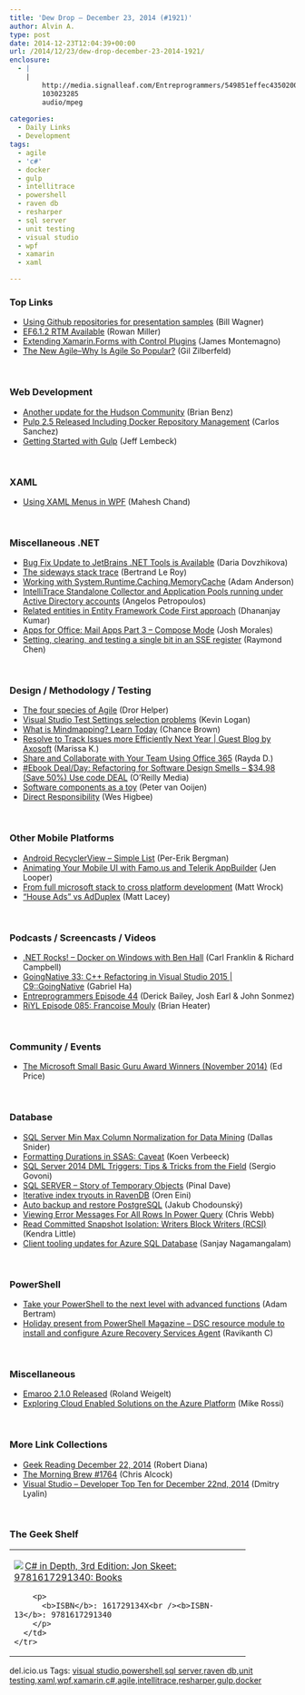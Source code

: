 ```yaml
---
title: 'Dew Drop – December 23, 2014 (#1921)'
author: Alvin A.
type: post
date: 2014-12-23T12:04:39+00:00
url: /2014/12/23/dew-drop-december-23-2014-1921/
enclosure:
  - |
    |
        http://media.signalleaf.com/Entreprogrammers/549851effec43502004b2f25/rss/ep44MasterForMeta.mp3
        103023285
        audio/mpeg
        
categories:
  - Daily Links
  - Development
tags:
  - agile
  - 'c#'
  - docker
  - gulp
  - intellitrace
  - powershell
  - raven db
  - resharper
  - sql server
  - unit testing
  - visual studio
  - wpf
  - xamarin
  - xaml

---
```

### <a name="top"></a>Top Links

  * <a href="http://feedproxy.google.com/~r/billwagner/~3/e3tWzzwVehY/using-github-repositories-for-presentation-samples" target="_blank">Using Github repositories for presentation samples</a> (Bill Wagner)
  * <a href="http://blogs.msdn.com/b/adonet/archive/2014/12/22/ef6-1-2-rtm-available.aspx" target="_blank">EF6.1.2 RTM Available</a> (Rowan Miller)
  * <a href="http://blog.xamarin.com/extending-xamarin.forms-with-control-plugins/" target="_blank">Extending Xamarin.Forms with Control Plugins</a> (James Montemagno)
  * <a href="http://feedproxy.google.com/~r/gilzilberfeld/~3/TOE0HuKz0Sc/the-new-agilewhy-is-agile-so-popular.html" target="_blank">The New Agile–Why Is Agile So Popular?</a> (Gil Zilberfeld)

&nbsp;

### <a name="web"></a>Web Development

  * <a href="http://msopentech.com/blog/2014/12/22/another-update-hudson-community/" target="_blank">Another update for the Hudson Community</a> (Brian Benz)
  * <a href="http://www.infoq.com/news/2014/12/pulp-2.5?utm_campaign=infoq_content&utm_source=infoq&utm_medium=feed&utm_term=global" target="_blank">Pulp 2.5 Released Including Docker Repository Management</a> (Carlos Sanchez)
  * <a href="http://feedproxy.google.com/~r/alistapart/main/~3/T8-idCzr4Vg/getting-started-with-gulp" target="_blank">Getting Started with Gulp</a> (Jeff Lembeck)

&nbsp;

### <a name="silverlight"></a>XAML

  * <a href="http://www.c-sharpcorner.com/UploadFile/mahesh/using-xaml-menus-in-wpf/" target="_blank">Using XAML Menus in WPF</a> (Mahesh Chand)

&nbsp;

### <a name="dotnet"></a>Miscellaneous .NET

  * <a href="http://blog.jetbrains.com/dotnet/2014/12/22/bug-fix-update-to-jetbrains-net-tools-is-available/" target="_blank">Bug Fix Update to JetBrains .NET Tools is Available</a> (Daria Dovzhikova)
  * <a href="http://weblogs.asp.net:80/bleroy/the-sideways-stack-trace" target="_blank">The sideways stack trace</a> (Bertrand Le Roy)
  * <a href="http://blog.falafel.com/working-system-runtime-caching-memorycache/" target="_blank">Working with System.Runtime.Caching.MemoryCache</a> (Adam Anderson)
  * <a href="http://blogs.msdn.com/b/visualstudioalm/archive/2014/12/22/intellitrace-standalone-collector-and-application-pools-running-under-active-directory-accounts.aspx" target="_blank">IntelliTrace Standalone Collector and Application Pools running under Active Directory accounts</a> (Angelos Petropoulos)
  * <a href="http://debugmode.net/2014/12/23/related-entities-in-entity-framework-code-first-approach/" target="_blank">Related entities in Entity Framework Code First approach</a> (Dhananjay Kumar)
  * <a href="http://blog.falafel.com/apps-office-mail-apps-part-3-compose-mode/" target="_blank">Apps for Office: Mail Apps Part 3 – Compose Mode</a> (Josh Morales)
  * <a href="http://blogs.msdn.com/b/oldnewthing/archive/2014/12/22/10582334.aspx" target="_blank">Setting, clearing, and testing a single bit in an SSE register</a> (Raymond Chen)

&nbsp;

### <a name="design"></a>Design / Methodology / Testing

  * <a href="http://feedproxy.google.com/~r/HelperCode/~3/jMYBwQ6smys/the-four-species-of-agile.html" target="_blank">The four species of Agile</a> (Dror Helper)
  * <a href="http://feedproxy.google.com/~r/geekswithblogs/~3/A0isnbI-BNE/visual-studio-test-settings-selection-problems.aspx" target="_blank">Visual Studio Test Settings selection problems</a> (Kevin Logan)
  * <a href="http://feedproxy.google.com/~r/TheMindmapBlog/~3/c2m92_E393I/" target="_blank">What is Mindmapping? Learn Today</a> (Chance Brown)
  * <a href="http://www.syncfusion.com/blogs/post/Resolve-to-Track-Issues-more-Efficiently-Next-Year.aspx" target="_blank">Resolve to Track Issues more Efficiently Next Year | Guest Blog by Axosoft</a> (Marissa K.)
  * <a href="http://blogs.msdn.com/b/mvpawardprogram/archive/2014/12/22/share-and-collaborate-with-office-365-and-your-team.aspx" target="_blank">Share and Collaborate with Your Team Using Office 365</a> (Rayda D.)
  * <a href="http://feedproxy.google.com/~r/oreilly/news/~3/w6077e5kUhM/9780128013977.do" target="_blank">#Ebook Deal/Day: Refactoring for Software Design Smells &#8211; $34.98 (Save 50%) Use code DEAL</a> (O&#8217;Reilly Media)
  * <a href="http://feedproxy.google.com/~r/CodeBetter/~3/GtzwuJ9jblk/" target="_blank">Software components as a toy</a> (Peter van Ooijen)
  * <a href="http://www.weshigbee.com/direct-responsibility/" target="_blank">Direct Responsibility</a> (Wes Higbee)

&nbsp;

### <a name="mobile"></a>Other Mobile Platforms

  * <a href="http://feedproxy.google.com/~r/jayway/posts/~3/TWjipGs6dLQ/" target="_blank">Android RecyclerView – Simple List</a> (Per-Erik Bergman)
  * <a href="http://developer.telerik.com/featured/animating-mobile-ui-famo-us-telerik-appbuilder/" target="_blank">Animating Your Mobile UI with Famo.us and Telerik AppBuilder</a> (Jen Looper)
  * <a href="http://feedproxy.google.com/~r/Wrockblog/~3/MWyuqETVmv4/from-full-microsoft-stack-to-cross-platform-development" target="_blank">From full microsoft stack to cross platform development</a> (Matt Wrock)
  * <a href="http://feedproxy.google.com/~r/MattLacey/~3/mq55TEqTVQU/house-ads-vs-adduplex.html" target="_blank">&#8220;House Ads&#8221; vs AdDuplex</a> (Matt Lacey)

&nbsp;

### <a name="podcasts"></a>Podcasts / Screencasts / Videos

  * <a href="http://www.dotnetrocks.com/default.aspx?ShowNum=1077" target="_blank">.NET Rocks! &#8211; Docker on Windows with Ben Hall</a> (Carl Franklin & Richard Campbell)
  * <a href="http://channel9.msdn.com/Shows/C9-GoingNative/GoingNative-33-C-Refactoring-in-Visual-Studio-2015" target="_blank">GoingNative 33: C++ Refactoring in Visual Studio 2015 | C9::GoingNative</a> (Gabriel Ha)
  * <a href="http://media.signalleaf.com/Entreprogrammers/549851effec43502004b2f25/rss/ep44MasterForMeta.mp3" target="_blank">Entreprogrammers Episode 44</a> (Derick Bailey, Josh Earl & John Sonmez)
  * <a href="http://riyl.podbean.com/e/episode-085-francoise-mouly/" target="_blank">RiYL Episode 085: Francoise Mouly</a> (Brian Heater)

&nbsp;

### <a name="events"></a>Community / Events

  * <a href="http://blogs.msdn.com/b/smallbasic/archive/2014/12/22/the-microsoft-small-basic-guru-award-winners-november-2014.aspx" target="_blank">The Microsoft Small Basic Guru Award Winners (November 2014)</a> (Ed Price)

&nbsp;

### <a name="sql"></a>Database

  * <a href="http://feedproxy.google.com/~r/MSSQLTips-LatestSqlServerTips/~3/bjhGi7Se4Eo/tip.asp" target="_blank">SQL Server Min Max Column Normalization for Data Mining</a> (Dallas Snider)
  * <a href="http://blogs.lessthandot.com/index.php/webdev/business-intelligence/formatting-durations-in-ssas-caveat/" target="_blank">Formatting Durations in SSAS: Caveat</a> (Koen Verbeeck)
  * <a href="http://blogs.msdn.com/b/mvpawardprogram/archive/2014/12/22/sql-server-2014-dml-triggers-tips-amp-tricks-from-the-field.aspx" target="_blank">SQL Server 2014 DML Triggers: Tips & Tricks from the Field</a> (Sergio Govoni)
  * <a href="http://blog.sqlauthority.com/2014/12/23/sql-server-story-of-temporary-objects/" target="_blank">SQL SERVER – Story of Temporary Objects</a> (Pinal Dave)
  * <a href="http://feedproxy.google.com/~r/AyendeRahien/~3/0QQntKI4mng/iterative-index-tryouts-in-ravendb" target="_blank">Iterative index tryouts in RavenDB</a> (Oren Eini)
  * <a href="http://chodounsky.net/2014/12/23/auto-backup-and-restore-postgresql/" target="_blank">Auto backup and restore PostgreSQL</a> (Jakub Chodounský)
  * <a href="https://cwebbbi.wordpress.com/2014/12/22/viewing-error-messages-for-all-rows-in-power-query/" target="_blank">Viewing Error Messages For All Rows In Power Query</a> (Chris Webb)
  * <a href="http://feedproxy.google.com/~r/BrentOzar-SqlServerDba/~3/I_OyQDv-024/" target="_blank">Read Committed Snapshot Isolation: Writers Block Writers (RCSI)</a> (Kendra Little)
  * <a href="http://azure.microsoft.com/blog/2014/12/22/client-tooling-updates-for-azure-sql-database/" target="_blank">Client tooling updates for Azure SQL Database</a> (Sanjay Nagamangalam)

&nbsp;

### <a name="ps"></a>PowerShell

  * <a href="http://blog.pluralsight.com/writing-advanced-functions-with-powershell" target="_blank">Take your PowerShell to the next level with advanced functions</a> (Adam Bertram)
  * <a href="http://www.powershellmagazine.com/2014/12/22/holiday-present-from-powershell-magazine-dsc-resource-module-to-install-and-configure-azure-recovery-services-agent/" target="_blank">Holiday present from PowerShell Magazine – DSC resource module to install and configure Azure Recovery Services Agent</a> (Ravikanth C)

&nbsp;

### <a name="misc"></a>Miscellaneous

  * <a href="http://weblogs.asp.net:80/rweigelt/emaroo-2-1-0-released" target="_blank">Emaroo 2.1.0 Released</a> (Roland Weigelt)
  * <a href="http://www.neudesic.com/blog/exploring-cloud-enabled-solutions-azure-platform/" target="_blank">Exploring Cloud Enabled Solutions on the Azure Platform</a> (Mike Rossi)

&nbsp;

### <a name="links"></a>More Link Collections

  * <a href="http://feeds.regulargeek.com/~r/RegularGeek/~3/8UONkaeFutU/" target="_blank">Geek Reading December 22, 2014</a> (Robert Diana)
  * <a href="http://feedproxy.google.com/~r/ReflectivePerspective/~3/E3nEV_C6lls/" target="_blank">The Morning Brew #1764</a> (Chris Alcock)
  * <a href="http://www.lyalin.com/2014/12/22/visual-studio-developer-top-ten-for-december-22nd-2014/" target="_blank">Visual Studio – Developer Top Ten for December 22nd, 2014</a> (Dmitry Lyalin)

&nbsp;

### <a name="shelf"></a>The Geek Shelf

<div id="scid:7dc1bd33-94bd-46fd-a20b-0131235bcd47:866ecefc-225c-4249-87fe-62f1b20b2d9e" class="wlWriterEditableSmartContent" style="float: none; padding-bottom: 0px; padding-top: 0px; padding-left: 0px; margin: 0px; display: inline; padding-right: 0px">
  <table cellspacing="0" cellpadding="2" width="400" border="0" unselectable="on">
    <tr>
      <td valign="top" width="400">
        <p>
          <a title="C# in Depth, 3rd Edition: Jon Skeet: 9781617291340: Books" href="http://www.amazon.com/exec/obidos/ASIN/161729134X/alvinashcraft-20"><img data-recalc-dims="1" decoding="async" src="https://i0.wp.com/images.amazon.com/images/P/161729134X.01.MZZZZZZZ.jpg?w=660" border="0" align="left" style="float:left" />C# in Depth, 3rd Edition: Jon Skeet: 9781617291340: Books</a>
        </p>
        
        <p>
          <b>ISBN</b>: 161729134X<br /><b>ISBN-13</b>: 9781617291340
        </p>
      </td>
    </tr>
  </table>
</div>

<div id="scid:0767317B-992E-4b12-91E0-4F059A8CECA8:2b49a8bf-67f0-4a49-8991-779b203148df" class="wlWriterEditableSmartContent" style="float: none; padding-bottom: 0px; padding-top: 0px; padding-left: 0px; margin: 0px; display: inline; padding-right: 0px">
  del.icio.us Tags: <a href="http://del.icio.us/popular/visual+studio" rel="tag">visual studio</a>,<a href="http://del.icio.us/popular/powershell" rel="tag">powershell</a>,<a href="http://del.icio.us/popular/sql+server" rel="tag">sql server</a>,<a href="http://del.icio.us/popular/raven+db" rel="tag">raven db</a>,<a href="http://del.icio.us/popular/unit+testing" rel="tag">unit testing</a>,<a href="http://del.icio.us/popular/xaml" rel="tag">xaml</a>,<a href="http://del.icio.us/popular/wpf" rel="tag">wpf</a>,<a href="http://del.icio.us/popular/xamarin" rel="tag">xamarin</a>,<a href="http://del.icio.us/popular/c%23" rel="tag">c#</a>,<a href="http://del.icio.us/popular/agile" rel="tag">agile</a>,<a href="http://del.icio.us/popular/intellitrace" rel="tag">intellitrace</a>,<a href="http://del.icio.us/popular/resharper" rel="tag">resharper</a>,<a href="http://del.icio.us/popular/gulp" rel="tag">gulp</a>,<a href="http://del.icio.us/popular/docker" rel="tag">docker</a>
</div>